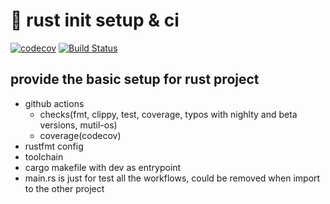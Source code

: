 # 🦀 rust init setup & ci

[![codecov](https://codecov.io/gh/ben1009/init-conf/branch/master/graph/badge.svg)](https://codecov.io/gh/ben1009/init-conf)
[![Build Status](https://github.com/ben1009/init-conf/workflows/check/badge.svg)](https://github.com/ben1009/init-conf/actions?query=workflow:check)

## provide the basic setup for rust project

- github actions
  - checks(fmt, clippy, test, coverage, typos with nighlty and beta versions, mutil-os)
  - coverage(codecov)
- rustfmt config
- toolchain
- cargo makefile with dev as entrypoint
- main.rs is just for test all the workflows, could be removed when import to the other project
